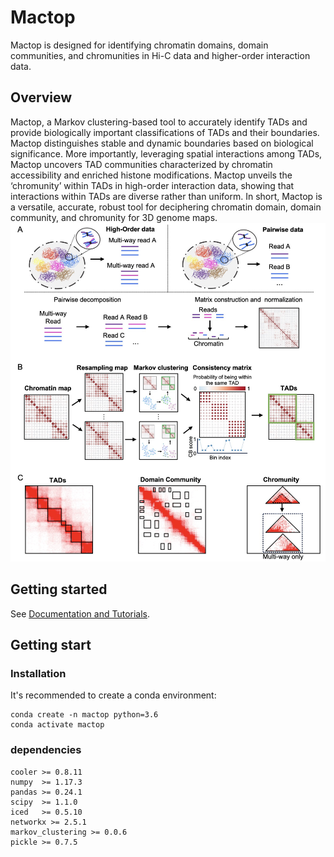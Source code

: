 # Mactop
Mactop is designed for identifying chromatin domains, domain communities, and chromunities in Hi-C data and higher-order interaction data.

## Overview
Mactop, a Markov clustering-based tool to accurately identify TADs and provide biologically important classifications of TADs and their boundaries. Mactop distinguishes stable and dynamic boundaries based on biological significance. More importantly, leveraging spatial interactions among TADs, Mactop uncovers TAD communities characterized by chromatin accessibility and enriched histone modifications. Mactop unveils the ‘chromunity’ within TADs in high-order interaction data, showing that interactions within TADs are diverse rather than uniform. In short, Mactop is a versatile, accurate, robust tool for deciphering chromatin domain, domain community, and chromunity for 3D genome maps.
![](https://github.com/ydduanran/Mactop/blob/main/Mactop_Overview.jpg)


## Getting started
See [Documentation and Tutorials](https://stagate.readthedocs.io/en/latest/index.html).


## Getting start

### Installation
It's recommended to create a conda environment:

```shell
conda create -n mactop python=3.6
conda activate mactop
```

### dependencies
```shell
cooler >= 0.8.11
numpy  >= 1.17.3 
pandas >= 0.24.1 
scipy  >= 1.1.0 
iced   >= 0.5.10
networkx >= 2.5.1
markov_clustering >= 0.0.6
pickle >= 0.7.5
```

